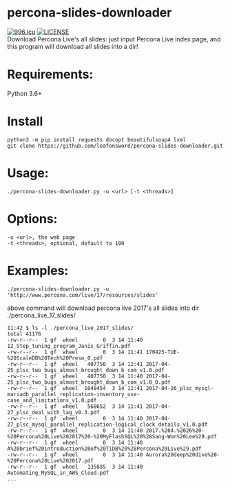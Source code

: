 # percona-slides-downloader
[![996.icu](https://img.shields.io/badge/link-996.icu-red.svg)](https://996.icu)
[![LICENSE](https://img.shields.io/badge/license-Anti%20996-blue.svg)](https://github.com/996icu/996.ICU/blob/master/LICENSE)  
Download Percona Live's all slides: just input Percona Live index page, and this program will download all slides into a dir!

# Requirements:
Python 3.6+

# Install
```
python3 -m pip install requests docopt beautifulsoup4 lxml
git clone https://github.com/leafonsword/percona-slides-downloader.git
```
# Usage:
    ./percona-slides-downloader.py -u <url> [-t <threads>]

# Options:
    -u <url>, the web page
    -t <threads>, optional, default to 100

# Examples:
```
./percona-slides-downloader.py -u 'http://www.percona.com/live/17/resources/slides'
```
above command will download percona live 2017's all slides into dir ./percona_live_17_slides/

```
11:42 $ ls -l ./percona_live_2017_slides/
total 41176
-rw-r--r--  1 gf  wheel        0  3 14 11:40 12_Step_tuning_program_Janis_Griffin.pdf
-rw-r--r--  1 gf  wheel        0  3 14 11:41 170425-TUE-%20ScaleDB%20Tech%20Preso_0.pdf
-rw-r--r--  1 gf  wheel   407750  3 14 11:41 2017-04-25_plsc_two_bugs_almost_brought_down_b_com_v1.0.pdf
-rw-r--r--  1 gf  wheel   407750  3 14 11:40 2017-04-25_plsc_two_bugs_almost_brought_down_b_com_v1.0_0.pdf
-rw-r--r--  1 gf  wheel  1048454  3 14 11:41 2017-04-26_plsc_mysql-mariadb_parallel_replication-inventory_use-case_and_limitations_v1.0.pdf
-rw-r--r--  1 gf  wheel   568652  3 14 11:41 2017-04-27_plsc_deal_with_lag_v0.3.pdf
-rw-r--r--  1 gf  wheel        0  3 14 11:40 2017-04-27_plsc_mysql_parallel_replication-logical_clock_details_v1.0.pdf
-rw-r--r--  1 gf  wheel        0  3 14 11:40 2017.%204.%2026%20-%20Percona%20Live%202017%20-%20MyFlashSQL%20%28Sang-Won%20Lee%29.pdf
-rw-r--r--  1 gf  wheel        0  3 14 11:40 A%20brief%20introduction%20of%20TiDB%20%28Percona%20Live%29.pdf
-rw-r--r--  1 gf  wheel        0  3 14 11:40 Aurora%20deep%20dive%20-%20Percona%20Live%202017.pdf
-rw-r--r--  1 gf  wheel   135885  3 14 11:40 Automating_MySQL_in_AWS_Cloud.pdf
...
```
